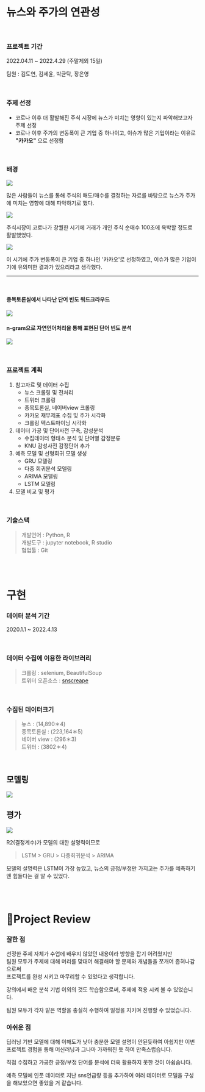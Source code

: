 
<br>

# 뉴스와 주가의 연관성

<br>

### 프로젝트 기간 
2022.04.11 ~ 2022.4.29 (주말제외 15일)

팀원 : 김도연, 김세윤, 박균탁, 장은영

<br>

### 주제 선정
- 코로나 이후 더 활발해진 주식 시장에
뉴스가 미치는 영향이 있는지
파악해보고자 주제 선정
- 코로나 이후 주가의 변동폭이 큰 기업 중 하나이고, 이슈가 많은 기업이라는 이유로 **"카카오"** 으로 선정함


<br>

### 배경

![](https://velog.velcdn.com/images/silver0/post/dc0c43a1-d0bb-4fa6-908f-977b203c62c9/image.png)

많은 사람들이 뉴스를 통해 주식의 매도/매수를 결정하는 자료를 바탕으로 뉴스가 주가에 미치는 영향에 대해 파악하기로 했다.

![](https://velog.velcdn.com/images/silver0/post/c7fa9585-828e-4aca-857b-e58c393f51b7/image.png)

주식시장이 코로나가 창궐한 시기에 거래가 개인 주식 순매수 100조에 육박할 정도로 활발했었다.

![](https://velog.velcdn.com/images/silver0/post/982f311e-5002-4793-818b-9a348b18d501/image.png)

이 시기에 주가 변동폭이 큰 기업 중 하나인 '카카오'로 선정하였고, 이슈가 많은 기업이기에 유의미한 결과가 있으리라고 생각했다.

---

<br>

#### 종목토론실에서 나타난 단어 빈도 워드크라우드

![](https://velog.velcdn.com/images/silver0/post/b7be741f-d8b6-4fcc-8a73-a611589ead8a/image.png)

#### n-gram으로 자연언어처리을 통해 표현된 단어 빈도 분석 
![](https://velog.velcdn.com/images/silver0/post/e9752bf4-26db-4a1e-ae24-d1e765a5bfbc/image.png)





<br>

### 프로젝트 계획

> 
1. 참고자료 및 데이터 수집
	- 뉴스 크롤링 및 전처리
    - 트위터 크롤링
    - 종목토론실, 네이버view 크롤링 
    - 카카오 재무제표 수집 및 주가 시각화
    - 크롤링 텍스트마이닝 시각화 
2. 데이터 가공 및 단어사전 구축, 감성분석
	- 수집데이터 형태소 분석 및 단어별 감정분류 
	- KNU 감성사전 감정단어 추가 
3. 예측 모델 및 선형회귀 모델 생성 
	- GRU 모델링
    - 다중 회귀분석 모델링
    - ARIMA 모델링
    - LSTM 모델링 
4. 모델 비교 및 평가 


<br>

### 기술스택

> 개발언어 : Python, R  
개발도구 : jupyter notebook, R studio  
협업툴 : Git

<br>
<br>

# 구현

### 데이터 분석 기간 
 2020.1.1 ~ 2022.4.13 

<br>

### **데이터 수집에 이용한 라이브러리**  

> 크롤링 : selenium, BeautifulSoup  
트위터 오픈소스 : [snscreape](https://github.com/JustAnotherArchivist/snscrape) 

<br>

### **수집된 데이터크기** 
> 뉴스 : (14,890＊4)  
종목토론실 : (223,164＊5)  
네이버 view : (296＊3)  
트위터 : (3802＊4)  

<br>


## 모델링

![](https://velog.velcdn.com/images/silver0/post/ebde9eb1-d0aa-4d88-aedc-630ceeccaef6/image.png)

## 평가

![](https://velog.velcdn.com/images/silver0/post/c82f3cf4-16b7-4929-998d-677858401181/image.png)

R2(결정계수)가 모델의 대한 설명력이므로
> LSTM  >  GRU  >  다중회귀분석 > ARIMA

모델의 설명력은 LSTM이 가장 높았고,
뉴스의 긍정/부정만 가지고는 주가를 예측하기엔 힘들다는 걸 알 수 있었다.


<br>
<br>

# 💭Project Review

### 잘한 점
선정한 주제 자체가 수업에 배우지 않았던 내용이라 방향을 잡기 어려웠지만  
팀원 모두가 주제에 대해 머리를 맞대어 해결해야 할 문제와 개념들을 쪼개어 좁혀나감으로써  
프로젝트를 완성 시키고 마무리할 수 있었다고 생각합니다.

강의에서 배운 분석 기법 이외의 것도 학습함으로써, 주제에 적용 시켜 볼 수 있었습니다.

팀원 모두가 각자 맡은 역할을 충실히 수행하여 일정을 지키며 진행할 수 있었습니다.

### 아쉬운 점
딥러닝 기반 모델에 대해 이해도가 낮아 충분한 모델 설명이 안된듯하여 아쉽지만 이번 프로젝트 경험을 통해 머신러닝과 그나마 가까워진 듯 하여 만족스럽습니다.

직접 수집하고 가공한 긍정/부정 단어를 분석에 더욱 활용하지 못한 것이 아쉽습니다.

예측 모델에 인풋 데이터로 지난 sns언급량 등을 추가하여 여러 데이터로 모델을 구성을 해보았으면 좋았을 거 같습니다.





